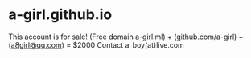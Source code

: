 # a-girl.github.io
This account is for sale! (Free domain a-girl.ml) + (github.com/a-girl) + (a8girl@qq.com) = $2000 Contact a_boy(at)live.com
